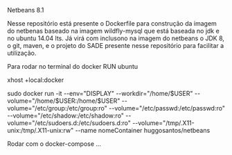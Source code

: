 Netbeans 8.1

Nesse repositório está presente o Dockerfile para construção da imagem do netbenas baseado na imagem  wildfly-mysql que está baseada no jdk e no ubuntu 14.04 lts. Já virá com inclusono na imagem do netbeans o JDK 8, o git, maven, e o projeto do SADE presente nesse repositório para facilitar a utilização.
 
Para rodar no terminal do docker
RUN ubuntu

xhost +local:docker

sudo docker run -it --env="DISPLAY" --workdir="/home/$USER" --volume="/home/$USER:/home/$USER" --volume="/etc/group:/etc/group:ro" --volume="/etc/passwd:/etc/passwd:ro" --volume="/etc/shadow:/etc/shadow:ro" --volume="/etc/sudoers.d:/etc/sudoers.d:ro" --volume="/tmp/.X11-unix:/tmp/.X11-unix:rw" --name nomeContainer huggosantos/netbeans

Rodar com o docker-compose
...
